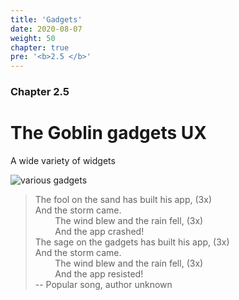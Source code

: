 ```yaml
---
title: 'Gadgets'
date: 2020-08-07
weight: 50
chapter: true
pre: '<b>2.5 </b>'
---
```


### Chapter 2.5

# The Goblin gadgets UX

A wide variety of widgets

![various gadgets](/img/gadgets.various.png?width=800px)

> The fool on the sand has built his app, (3x)  
> And the storm came.  
> &nbsp;&nbsp;&nbsp;&nbsp;&nbsp;&nbsp;&nbsp;&nbsp;The wind blew and the rain
> fell, (3x)  
> &nbsp;&nbsp;&nbsp;&nbsp;&nbsp;&nbsp;&nbsp;&nbsp;And the app crashed!  
> The sage on the gadgets has built his app, (3x)  
> And the storm came.  
> &nbsp;&nbsp;&nbsp;&nbsp;&nbsp;&nbsp;&nbsp;&nbsp;The wind blew and the rain
> fell, (3x)  
> &nbsp;&nbsp;&nbsp;&nbsp;&nbsp;&nbsp;&nbsp;&nbsp;And the app resisted!  
> -- Popular song, author unknown
